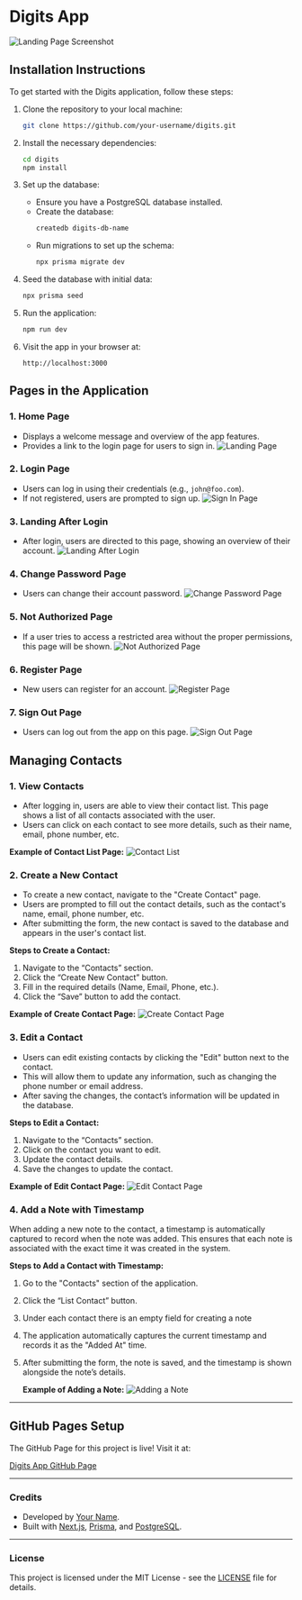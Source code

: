 # Digits App

![Landing Page Screenshot](doc/landing-page.png)

## Installation Instructions

To get started with the Digits application, follow these steps:

1. Clone the repository to your local machine:
    ```bash
    git clone https://github.com/your-username/digits.git
    ```

2. Install the necessary dependencies:
    ```bash
    cd digits
    npm install
    ```

3. Set up the database:
    - Ensure you have a PostgreSQL database installed.
    - Create the database:
      ```bash
      createdb digits-db-name
      ```
    - Run migrations to set up the schema:
      ```bash
      npx prisma migrate dev
      ```

4. Seed the database with initial data:
    ```bash
    npx prisma seed
    ```

5. Run the application:
    ```bash
    npm run dev
    ```

6. Visit the app in your browser at:
    ```
    http://localhost:3000
    ```

## Pages in the Application

### 1. **Home Page**
   - Displays a welcome message and overview of the app features.
   - Provides a link to the login page for users to sign in.
   ![Landing Page](doc/landing-page.png)

### 2. **Login Page**
   - Users can log in using their credentials (e.g., `john@foo.com`).
   - If not registered, users are prompted to sign up.
   ![Sign In Page](doc/signin-page.png)

### 3. **Landing After Login**
   - After login, users are directed to this page, showing an overview of their account.
   ![Landing After Login](doc/landing-after-login-page.png)

### 4. **Change Password Page**
   - Users can change their account password.
   ![Change Password Page](doc/change-password-page.png)

### 5. **Not Authorized Page**
   - If a user tries to access a restricted area without the proper permissions, this page will be shown.
   ![Not Authorized Page](doc/not-authorized-page.png)

### 6. **Register Page**
   - New users can register for an account.
   ![Register Page](doc/register-page.png)

### 7. **Sign Out Page**
   - Users can log out from the app on this page.
   ![Sign Out Page](doc/signout-page.png)

## Managing Contacts

### 1. **View Contacts**
   - After logging in, users are able to view their contact list. This page shows a list of all contacts associated with the user.
   - Users can click on each contact to see more details, such as their name, email, phone number, etc.

   **Example of Contact List Page:**
   ![Contact List](doc/contact-list-page.png)

### 2. **Create a New Contact**
   - To create a new contact, navigate to the "Create Contact" page.
   - Users are prompted to fill out the contact details, such as the contact's name, email, phone number, etc.
   - After submitting the form, the new contact is saved to the database and appears in the user's contact list.

   **Steps to Create a Contact:**
   1. Navigate to the “Contacts” section.
   2. Click the “Create New Contact” button.
   3. Fill in the required details (Name, Email, Phone, etc.).
   4. Click the “Save” button to add the contact.

   **Example of Create Contact Page:**
   ![Create Contact Page](doc/create-contact-page.png)

### 3. **Edit a Contact**
   - Users can edit existing contacts by clicking the "Edit" button next to the contact.
   - This will allow them to update any information, such as changing the phone number or email address.
   - After saving the changes, the contact’s information will be updated in the database.

   **Steps to Edit a Contact:**
   1. Navigate to the “Contacts” section.
   2. Click on the contact you want to edit.
   3. Update the contact details.
   4. Save the changes to update the contact.

   **Example of Edit Contact Page:**
   ![Edit Contact Page](doc/edit-contact-page.png)

### 4. **Add a Note with Timestamp**

When adding a new note to the contact, a timestamp is automatically captured to record when the note was added. This ensures that each note is associated with the exact time it was created in the system.

**Steps to Add a Contact with Timestamp:**
1. Go to the "Contacts" section of the application.
2. Click the “List Contact” button.
3. Under each contact there is an empty field for creating a note
4. The application automatically captures the current timestamp and records it as the "Added At" time.
5. After submitting the form, the note is saved, and the timestamp is shown alongside the note’s details.
   
   **Example of Adding a Note:**
   ![Adding a Note](doc/add-note.png)

---

## GitHub Pages Setup

The GitHub Page for this project is live! Visit it at:

[Digits App GitHub Page](https://your-username.github.io/digits)

---

### Credits
- Developed by [Your Name](https://github.com/your-username).
- Built with [Next.js](https://nextjs.org/), [Prisma](https://www.prisma.io/), and [PostgreSQL](https://www.postgresql.org/).

---

### License
This project is licensed under the MIT License - see the [LICENSE](LICENSE) file for details.
